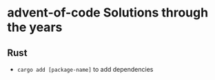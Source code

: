 # advent-of-code Solutions through the years

## Rust

- `cargo add [package-name]` to add dependencies
